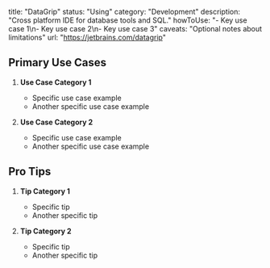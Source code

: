 title: "DataGrip"
status: "Using"
category: "Development"
description: "Cross platform IDE for database tools and SQL."
howToUse: "- Key use case 1\n- Key use case 2\n- Key use case 3"
caveats: "Optional notes about limitations"
url: "https://jetbrains.com/datagrip"

## Primary Use Cases

1. **Use Case Category 1**
   - Specific use case example
   - Another specific use case example

2. **Use Case Category 2**
   - Specific use case example
   - Another specific use case example

## Pro Tips

1. **Tip Category 1**
   - Specific tip
   - Another specific tip

2. **Tip Category 2**
   - Specific tip
   - Another specific tip